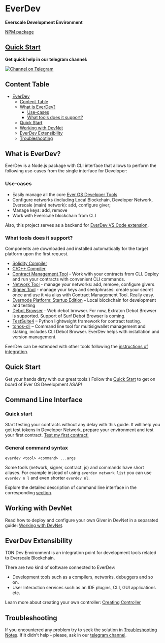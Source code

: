 # EverDev

**Everscale Development Environment**

[NPM package](https://www.npmjs.com/package/everdev)

## [Quick Start](docs/guides/quick-start.md)

**Get quick help in our telegram channel:**

[![Channel on Telegram](https://img.shields.io/badge/chat-on%20telegram-9cf.svg)](https://t.me/ever\_sdk)

## Content Table

* [EverDev](#everdev)
  * [Content Table](#content-table)
  * [What is EverDev?](#what-is-everdev)
    * [Use-cases](#use-cases)
    * [What tools does it support?](#what-tools-does-it-support)
  * [Quick Start](#quick-start)
  * [Working with DevNet](#working-with-devnet)
  * [EverDev Extensibility](#everdev-extensibility)
  * [Troubleshooting](#troubleshooting)

## What is EverDev?

EverDev is a Node.js package with CLI interface that allows to perform the following use-cases from the single interface for Developer:

### Use-cases

* Easily manage all the core [Ever OS Developer Tools](https://everos.dev)
* Configure networks (including Local Blockchain, Developer Network, Everscale (main) network): add, configure giver;
* Manage keys: add, remove
* Work with Everscale blockchain from CLI

Also, this project serves as a backend for [EverDev VS Code extension](https://github.com/tonlabs/everdev-vscode).

### What tools does it support?

Components are downloaded and installed automatically for the target platform upon the first request.

* [Solidity Compiler](docs/command-line-interface/solidity.md)
* [C/C++ Compiler](docs/command-line-interface/c.md)
* [Contract Management Tool](docs/command-line-interface/contract-management.md) - Work with your contracts from CLI. Deploy and run your contracts with convenient CLI commands.
* [Network Tool](docs/command-line-interface/network-tool.md) - manage your networks: add, remove, configure givers.
* [Signer Tool](docs/command-line-interface/signer-tool.md) - manage your keys and seedphrases: create your secret once and use it via alias with Contract Management Tool. Really easy.
* [Evernode Platform: Startup Edition](docs/command-line-interface/evernode-platform-startup-edition-se.md) – Local blockchain for development and testing
* [Debot Browser](docs/command-line-interface/debrowser.md) - Web debot browser. For now, Extraton Debot Browser is supported. Support of Surf Debot Browser is coming.
* [TestSuite4](docs/command-line-interface/testsuite4.md) – Python lightweight framework for contract testing.
* [tonos-cli](https://github.com/tonlabs/tonos-cli) – Command line tool for multisigwallet management and staking, includes CLI Debot Browser. EverDev helps with installation and version management.

EverDev can be extended with other tools following the [instructions of integration](#everdev-extensibility).

## Quick Start

Get your hands dirty with our great tools:) Follow the [Quick Start](docs/guides/quick-start.md) to get on board of Ever OS Development ASAP!

## Command Line Interface

### Quick start

Start testing your contracts without any delay with this guide. It will help you get test tokens in Developer Network, prepare your environment and test your first contract. [Test my first contract!](docs/guides/work-with-contracts.md)

### General command syntax

```shell
everdev <tool> <command> ...args
```

Some tools (network, signer, contract, js) and commands have short aliases. For example instead of using `everdev network list` you can use `everdev n l` and even shorter `everdev nl`.

Explore the detailed description of command line interface in the corresponding [section](docs/command-line-interface/solidity.md).

## Working with DevNet

Read how to deploy and configure your own Giver in DevNet in a separated guide: [Working with DevNet](docs/guides/work-with-devnet.md).

## EverDev Extensibility

TON Dev Environment is an integration point for development tools related to Everscale Blockchain.

There are two kind of software connected to EverDev:

* Development tools such as a compilers, networks, debuggers and so on.
* User Interaction services such as an IDE plugins, CLI, GUI applications etc.

Learn more about creating your own controller: [Creating Controller](docs/guides/creating-controller.md)

## Troubleshooting

If you encountered any problem try to seek the solution in [Troubleshooting Notes](docs/troubleshooting.md). If it didn't help - please, ask in our [telegram channel](https://t.me/ever\_sdk).
